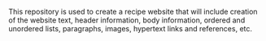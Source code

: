 This repository is used to create a recipe website that will include creation of the website text, header information, body information, ordered and unordered lists, paragraphs, images, hypertext links and references, etc.
